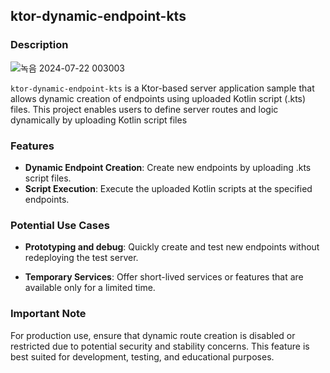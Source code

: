 ## ktor-dynamic-endpoint-kts

### Description
![녹음 2024-07-22 003003](https://github.com/user-attachments/assets/f509e7b1-88ff-41ac-bda4-9741d99ead46)


`ktor-dynamic-endpoint-kts` is a Ktor-based server application sample that allows dynamic creation of endpoints using uploaded Kotlin script (.kts) files. This project enables users to define server routes and logic dynamically by uploading Kotlin script files

### Features
- **Dynamic Endpoint Creation**: Create new endpoints by uploading .kts script files.
- **Script Execution**: Execute the uploaded Kotlin scripts at the specified endpoints.

### Potential Use Cases

- **Prototyping and debug**: Quickly create and test new endpoints without redeploying the test server.

- **Temporary Services**: Offer short-lived services or features that are available only for a limited time.

### Important Note

For production use, ensure that dynamic route creation is disabled or restricted due to potential security and stability concerns. This feature is best suited for development, testing, and educational purposes.
